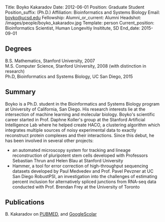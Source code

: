 Title: Boyko Kakaradov
Date: 2012-06-01
Position: Graduate Student
Position_suffix: (Ph.D.)
Affiliation: Bioinformatics and Systems Biology
Email: boyko@ucsd.edu
Fellowship: 
Alumni_or_current: Alumni
Headshot: /images/people/boyko_kakaradov.jpg
Template: person
Current_position: Bioinformatics Scientist, Human Longevitiy Insititute, SD
End_date: 2015-09-01

<!-- Status: draft -->

## Degrees

B.S. Mathematics, Stanford University, 2007<br>
M.S. Computer Science, Stanford University, 2008 (with distinction in research)<br>
Ph.D, Bioinformatics and Systems Biology, UC San Diego, 2015

## Summary

Boyko is a Ph.D. student in the Bioinformatics and Systems Biology program at University of California, San Diego.  His research interests lie at the intersection of machine learning and molecular biology. Boyko's scientific career started in Prof. Daphne Koller's group at the Stanford Artificial Intelligence Lab where he helped create HACO, a clustering algorithm which integrates multiple sources of noisy experimental data to exactly reconstruct protein complexes and their interactions.  Since this debut, he has been involved in several other projects:
* an automated microscopy system for tracking and lineage reconstruction of pluripotent stem cells developed with Professors Sebastian Thrun and Helen Blau at Stanford University
* Hammer, a tool for error correction of high-throughput sequencing datasets developed by Paul Medvedev and Prof. Pavel Pevzner at UC San Diego
RobustPSI, an investigation into the challenges of estimating percent inclusion for alternatively spliced junctions from RNA-seq data conducted with Prof. Brendan Frey at the University of Toronto


## Publications
B. Kakaradov on [PUBMED](http://www.ncbi.nlm.nih.gov/pubmed?term=kakaradov%20%5Bauth%5D%20OR%20kakaradov%20%5Binvestigator%5D), and [GoogleScolar](http://scholar.google.com/citations?user=H2ou-XQAAAAJ)